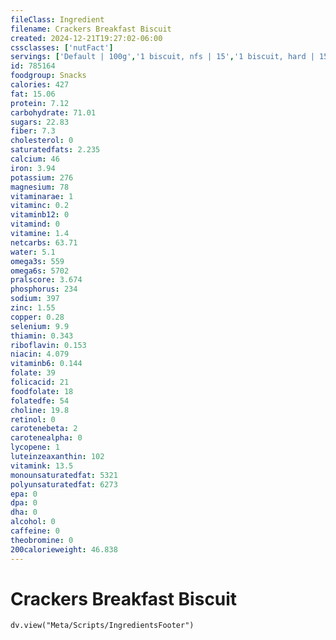 ```yaml
---
fileClass: Ingredient
filename: Crackers Breakfast Biscuit
created: 2024-12-21T19:27:02-06:00
cssclasses: ['nutFact']
servings: ['Default | 100g','1 biscuit, nfs | 15','1 biscuit, hard | 15','1 biscuit, soft | 50']
id: 785164
foodgroup: Snacks
calories: 427
fat: 15.06
protein: 7.12
carbohydrate: 71.01
sugars: 22.83
fiber: 7.3
cholesterol: 0
saturatedfats: 2.235
calcium: 46
iron: 3.94
potassium: 276
magnesium: 78
vitaminarae: 1
vitaminc: 0.2
vitaminb12: 0
vitamind: 0
vitamine: 1.4
netcarbs: 63.71
water: 5.1
omega3s: 559
omega6s: 5702
pralscore: 3.674
phosphorus: 234
sodium: 397
zinc: 1.55
copper: 0.28
selenium: 9.9
thiamin: 0.343
riboflavin: 0.153
niacin: 4.079
vitaminb6: 0.144
folate: 39
folicacid: 21
foodfolate: 18
folatedfe: 54
choline: 19.8
retinol: 0
carotenebeta: 2
carotenealpha: 0
lycopene: 1
luteinzeaxanthin: 102
vitamink: 13.5
monounsaturatedfat: 5321
polyunsaturatedfat: 6273
epa: 0
dpa: 0
dha: 0
alcohol: 0
caffeine: 0
theobromine: 0
200calorieweight: 46.838
---
```


# Crackers Breakfast Biscuit

```dataviewjs
dv.view("Meta/Scripts/IngredientsFooter")
```